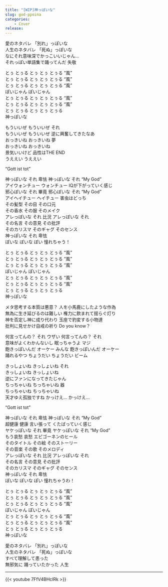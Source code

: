 ```yaml
---
title: "[WIP]神っぽいな"
slug: god-ppoina
categories:
    - Cover
release: 
---
```


愛のネタバレ 「別れ」っぽいな  
人生のネタバレ 「死ぬ」っぽいな  
なにそれ意味深でかっこいいじゃん…  
それっぽい単語集で踊ってんだ 失敬  

とぅ とぅる とぅ とぅ とぅる “風”  
とぅ とぅる とぅ とぅ とぅる “風”  
とぅ とぅる とぅ とぅ とぅる “風”  
ぽいじゃん ぽいじゃん  
とぅ とぅる とぅ とぅ とぅる “風”  
とぅ とぅる とぅ とぅ とぅる “風”  
とぅ とぅる とぅ とぅ とぅる  
神っぽいな  

もういいぜ もういいぜ それ  
もういいぜ もういいぜ 逆に興奮してきたなあ  
おっきいね おっきいね 夢  
おっきいね おっきいね  
景気いいけど 品性はTHE END  
うええい うええい   

“Gott ist tot”  

神っぽいな それ 卑怯 神っぽいな それ “My God”  
アイウォンチュー ウォンチュー IQが下がっていく感じ  
邪心ぽいな それ 畢竟 邪心ぽいな それ “My God”  
アイヘイチュー ヘイチュー 害虫はどっち  
その髪型 その目 その口元  
その香水 その服 そのメイク  
アレっぽいな それ 比況 アレっぽいな それ  
その名言 その意見 その批評  
そのカリスマ そのギャグ そのセンス  
神っぽいな それ 卑怯  
ぽいな ぽいな ぽい 憧れちゃう！  

とぅ とぅる とぅ とぅ とぅる “風”  
とぅ とぅる とぅ とぅ とぅる “風”  
とぅ とぅる とぅ とぅ とぅる “風”  
ぽいじゃん ぽいじゃん  
とぅ とぅる とぅ とぅ とぅる “風”  
とぅ とぅる とぅ とぅ とぅる “風”  
とぅ とぅる とぅ とぅ とぅる  
神っぽいな  

メタ思考する本質は悪意？ 人を小馬鹿にしたような作為  
無為に生き延びるのは難しい 権力に飲まれて揺らぐ灯り  
神を否定し神に成り代わり 玉座で豹変する小物達  
批判に見せかけ自戒の祈り Do you know？  

何言ってんの？ それ ウザい 何言ってんの？ それ  
意味がよくわかんないし 眠っちゃうよ マジ  
飽きっぽいんだ オーケー みんな 飽きっぽいんだ オーケー  
踊れるやつ ちょうだい ちょうだい ビーム  

きっしょいね きっしょいね それ  
きっしょいね きっしょいね  
逆にファンになってきたじゃん  
ちっちゃいね ちっちゃいね 器  
ちっちゃいね ちっちゃいね  
天才ゆえ孤独ですね かっけえ… かっけえ…  

“Gott ist tot”  

神っぽいな それ 卑怯 神っぽいな それ “My God”  
超健康 健康 言い張って くたばっていく感じ  
ヤケっぽいな それ 畢竟 ヤケっぽいな それ “My God”  
もう哀愁 哀愁 エピゴーネンのヒール  
そのタイトル その絵 そのストーリー  
その音楽 その歌 そのメロディ  
アレっぽいな それ 比況 アレっぽいな それ  
その名言 その意見 その批評  
そのカリスマ そのギャグ そのセンス  
神っぽいな それ 卑怯  
ぽいな ぽいな ぽい 憧れちゃうわ！  

とぅ とぅる とぅ とぅ とぅる “風”  
とぅ とぅる とぅ とぅ とぅる “風”  
とぅ とぅる とぅ とぅ とぅる “風”  
ぽいじゃん ぽいじゃん  
とぅ とぅる とぅ とぅ とぅる “風”  
とぅ とぅる とぅ とぅ とぅる “風”  
とぅ とぅる とぅ とぅ とぅる  
神っぽいな  

愛のネタバレ 「別れ」っぽいな  
人生のネタバレ 「死ぬ」っぽいな  
すべて理解して患った  
無邪気に 踊っていたかった 人生  

---

{{< youtube 7FfV4BHclRk >}}